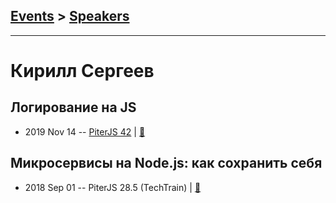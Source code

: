 ## [Events](../README.md) > [Speakers](../speakers.md)
---

# Кирилл Сергеев

## Логирование на JS
- 2019 Nov 14 -- [PiterJS 42](https://youtu.be/EoMd-8w-DfA?t=773)  | [:notebook:](https://github.com/piterjs/slides/blob/master/meetup%3D42/speech%3Djs-logging.pdf)  
## Микросервисы на Node.js: как сохранить себя
- 2018 Sep 01 -- PiterJS 28.5 (TechTrain)  | [:notebook:](https://downloads.ctfassets.net/oxjq45e8ilak/2DWWeik3qMcYKqosM0kS6y/e0060cbb81188d8711f8c49a1032b94a/Kirill_Sergeev_Mikroservisi_na_Nodejs_kak_sohranit_sebya.pdf)  
